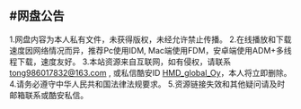 #网盘公告
---
1.网盘内容为本人私有文件，未获得版权，未经允许禁止传播。
2.在线播放和下载速度因网络情况而异，推荐Pc使用IDM, Mac端使用FDM，安卓端使用ADM+多线程下载，速度友好。
3.本站资源来自互联网，如有侵权，请联系<tong986017832@163.com> , 或私信酷安ID [HMD_global_Oy](http://www.coolapk.com/u/885730
)，本人将立即删除。
4.请务必遵守中华人民共和国法律法规要求。
5.资源链接失效和其他疑问请及时邮箱联系或酷安私信。
